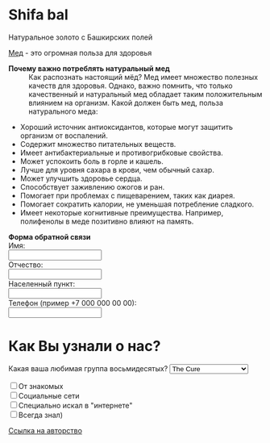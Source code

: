 <!DOCTYPE html>
<html>
  <head>
    <meta charset="utf-8">
  </head>
<body style="background-image: url(https://img.freepik.com/free-photo/honey-products-composition-honey-in-jar-honeycomb-tea-and-special-spoon-white-background_1268-16987.jpg?w=1380&t=st=1677776534~exp=1677777134~hmac=4255114ba2fb2beae8696ee60edb59895bf0f9f6afe0e6546219b8d186d519bf);background-repeat: no-repeat; background-position: top center; background-size: 100%; background-attachment: fixed">
    <h1>Shifa bal</h1>
    <p>Натуральное золото  с Башкирских полей</p>
    <p><a href="https://ru.wikipedia.org/wiki/%D0%9C%D1%91%D0%B4" target="_blank">Мед</a> - это огромная польза для здоровья </p>
    <dt><b>Почему важно потреблять натуральный мед</b></dt>
    <dd>Как распознать настоящий мёд? Мед имеет множество полезных качеств для здоровья. Однако, важно помнить, что только качественный и натуральный мед обладает таким положительным влиянием на организм. Какой должен быть мед, польза натурального меда:</dd>
    <ul>
<li>Хороший источник антиоксидантов, которые могут защитить организм от воспалений.</li>
<li>Содержит множество питательных веществ.</li>
<li>Имеет антибактериальные и противогрибковые свойства.</li>
<li>Может успокоить боль в горле и кашель.</li>
<li>Лучше для уровня сахара в крови, чем обычный сахар.</li>
<li>Может улучшить здоровье сердца.</li>
<li>Способствует заживлению ожогов и ран.</li>
<li>Помогает при проблемах с пищеварением, таких как диарея.</li>
<li>Помогает сократить калории, не уменьшая потребление сладкого.</li>
<li>Имеет некоторые когнитивные преимущества. Например, полифенолы в меде позитивно влияют на память.</li>
    </ul>
  <form>
  <dt><b>Форма обратной связи</b></dt>
  Имя:<br>
  <input type="text" name="firstname" id="firstname"><br>
  Отчество:<br>
  <input type="text" name="surname" id="surname"><br>
    Населенный пункт:<br>
  <input type="text" name="Locality" id="Locality"><br>
  Телефон (пример +7 000 000 00 00):<br>
  <input type="text" name="number" id="number"><br>
    <h1>Как Вы узнали о нас?</h1>
    </form>
  <!--<p>Что Вы хотели бы приобрести? </p>
  <p><select name="EightiesFave">
    <option value="1" selected="selected">Мед</option>
    <option value="2">Соты</option>
    <option value="3">Воск</option>
    <option value="4" selected="selected">Прочее</option>
  </select>
</p>-->
  <p>Какая ваша любимая группа восьмидесятых?
  <select name="EightiesFave">
    <option value="1">The Cure</option>
    <option value="2">Cocteau Twins</option>
    <option value="3">Tears for Fears</option>
    <option value="4">Thompson Twins</option>
    <option value="5">Everything But the Girl</option> 
    <option value="6">Depeche Mode</option>
    <option value="7">The Smiths</option>
    <option value="8">New Order</option>
  </select>
</p>
  <form> 
  <input type="checkbox" name="punk">От знакомых<br>
  <input type="checkbox" name="indie">Социальные сети<br>
  <input type="checkbox" name="techno">Специально искал в "интернете"<br>
  <input type="checkbox" name="rockabilly">Всегда знал)<br>
</form>
  <p><a href="https://ru.wikipedia.org/wiki/%D0%9C%D1%91%D0%B4" target="_blank">Ссылка на авторство</a></p>
  </body>
</html>
